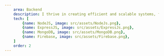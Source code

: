 ```yaml
---
    area: Backend
    description: I thrive in creating efficient and scalable systems, focusing on robust APIs, data management, and seamless integration to power user-centric applications.
    tech: [
        {name: NodeJS, image: src/assets/NodeJs.png},
        {name: ExpressJS, image: src/assets/ExpressJs.png},
        {name: MongoDB, image: src/assets/MongoDB.png},
        {name: Firebase, image: src/assets/Firebase.png},
    ]
    order: 2
---
```


